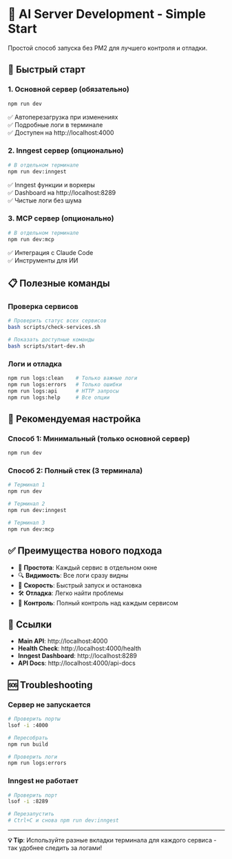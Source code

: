 # 🚀 AI Server Development - Simple Start

Простой способ запуска без PM2 для лучшего контроля и отладки.

## 🎯 Быстрый старт

### 1. Основной сервер (обязательно)

```bash
npm run dev
```

✅ Автоперезагрузка при изменениях  
✅ Подробные логи в терминале  
✅ Доступен на http://localhost:4000

### 2. Inngest сервер (опционально)

```bash
# В отдельном терминале
npm run dev:inngest
```

✅ Inngest функции и воркеры  
✅ Dashboard на http://localhost:8289  
✅ Чистые логи без шума

### 3. MCP сервер (опционально)

```bash
# В отдельном терминале
npm run dev:mcp
```

✅ Интеграция с Claude Code  
✅ Инструменты для ИИ

## 📋 Полезные команды

### Проверка сервисов

```bash
# Проверить статус всех сервисов
bash scripts/check-services.sh

# Показать доступные команды
bash scripts/start-dev.sh
```

### Логи и отладка

```bash
npm run logs:clean    # Только важные логи
npm run logs:errors   # Только ошибки
npm run logs:api      # HTTP запросы
npm run logs:help     # Все опции
```

## 🔧 Рекомендуемая настройка

### Способ 1: Минимальный (только основной сервер)

```bash
npm run dev
```

### Способ 2: Полный стек (3 терминала)

```bash
# Терминал 1
npm run dev

# Терминал 2
npm run dev:inngest

# Терминал 3
npm run dev:mcp
```

## ✅ Преимущества нового подхода

- 🎯 **Простота**: Каждый сервис в отдельном окне
- 🔍 **Видимость**: Все логи сразу видны
- 🚀 **Скорость**: Быстрый запуск и остановка
- 🛠 **Отладка**: Легко найти проблемы
- 🔄 **Контроль**: Полный контроль над каждым сервисом

## 🔗 Ссылки

- **Main API**: http://localhost:4000
- **Health Check**: http://localhost:4000/health
- **Inngest Dashboard**: http://localhost:8289
- **API Docs**: http://localhost:4000/api-docs

## 🆘 Troubleshooting

### Сервер не запускается

```bash
# Проверить порты
lsof -i :4000

# Пересобрать
npm run build

# Проверить логи
npm run logs:errors
```

### Inngest не работает

```bash
# Проверить порт
lsof -i :8289

# Перезапустить
# Ctrl+C и снова npm run dev:inngest
```

---

**💡 Tip**: Используйте разные вкладки терминала для каждого сервиса - так удобнее следить за логами!

